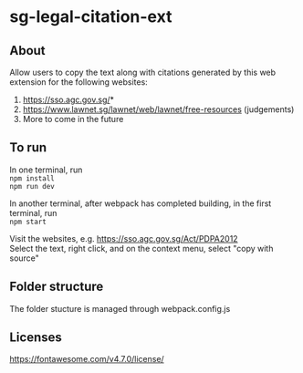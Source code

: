 # sg-legal-citation-ext  

## About  
Allow users to copy the text along with citations generated by this web extension for the following websites:  
1.  https://sso.agc.gov.sg/*  
2.  https://www.lawnet.sg/lawnet/web/lawnet/free-resources  (judgements)
3.  More to come in the future  

## To run
In one terminal, run  
`npm install`  
`npm run dev`

In another terminal, after webpack has completed building, in the first terminal, run  
`npm start`  

Visit the websites, e.g. https://sso.agc.gov.sg/Act/PDPA2012   
Select the text, right click, and on the context menu, select "copy with source"

## Folder structure  
The folder stucture is managed through webpack.config.js

## Licenses
https://fontawesome.com/v4.7.0/license/